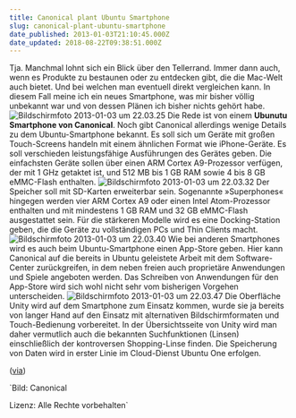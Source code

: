 ```yaml
---
title: Canonical plant Ubuntu Smartphone
slug: canonical-plant-ubuntu-smartphone
date_published: 2013-01-03T21:10:45.000Z
date_updated: 2018-08-22T09:38:51.000Z
---
```


Tja. Manchmal lohnt sich ein Blick über den Tellerrand. Immer dann auch, wenn es Produkte zu bestaunen oder zu entdecken gibt, die die Mac-Welt auch bietet. Und bei welchen man eventuell direkt vergleichen kann. In diesem Fall meine ich ein neues Smartphone, was mir bisher völlig unbekannt war und von dessen Plänen ich bisher nichts gehört habe. 
![Bildschirmfoto 2013-01-03 um 22.03.25](//picdump.thafaker.de/2013/01/Bildschirmfoto-2013-01-03-um-22.03.25-580x340.png)
Die Rede ist von einem **Ubunutu Smartphone von Canonical**. Noch gibt Canonical allerdings wenige Details zu dem Ubuntu-Smartphone bekannt. Es soll sich um Geräte mit großen Touch-Screens handeln mit einem ähnlichen Format wie iPhone-Geräte. Es soll verschieden leistungsfähige Ausführungen des Gerätes geben. Die einfachsten Geräte sollen über einen ARM Cortex A9-Prozessor verfügen, der mit 1 GHz getaktet ist, und 512 MB bis 1 GB RAM sowie 4 bis 8 GB eMMC-Flash enthalten.
![Bildschirmfoto 2013-01-03 um 22.03.32](//picdump.thafaker.de/2013/01/Bildschirmfoto-2013-01-03-um-22.03.32.png)
Der Speicher soll mit SD-Karten erweiterbar sein. Sogenannte »Superphones« hingegen werden vier ARM Cortex A9 oder einen Intel Atom-Prozessor enthalten und mit mindestens 1 GB RAM und 32 GB eMMC-Flash ausgestattet sein. Für die stärkeren Modelle wird es eine Docking-Station geben, die die Geräte zu vollständigen PCs und Thin Clients macht.
![Bildschirmfoto 2013-01-03 um 22.03.40](//picdump.thafaker.de/2013/01/Bildschirmfoto-2013-01-03-um-22.03.40.png)
Wie bei anderen Smartphones wird es auch beim Ubuntu-Smartphone einen App-Store geben. Hier kann Canonical auf die bereits in Ubuntu geleistete Arbeit mit dem Software-Center zurückgreifen, in dem neben freien auch proprietäre Anwendungen und Spiele angeboten werden. Das Schreiben von Anwendungen für den App-Store wird sich wohl nicht sehr vom bisherigen Vorgehen unterscheiden.
![Bildschirmfoto 2013-01-03 um 22.03.47](//picdump.thafaker.de/2013/01/Bildschirmfoto-2013-01-03-um-22.03.47.png)
Die Oberfläche Unity wird auf dem Smartphone zum Einsatz kommen, wurde sie ja bereits von langer Hand auf den Einsatz mit alternativen Bildschirmformaten und Touch-Bedienung vorbereitet. In der Übersichtsseite von Unity wird man daher vermutlich auch die bekannten Suchfunktionen (Linsen) einschließlich der kontroversen Shopping-Linse finden. Die Speicherung von Daten wird in erster Linie im Cloud-Dienst Ubuntu One erfolgen.

([via](http://www.pro-linux.de/news/1/19292/canonical-praesentiert-ubuntu-smartphone.html))

`Bild: Canonical

Lizenz: Alle Rechte vorbehalten`
